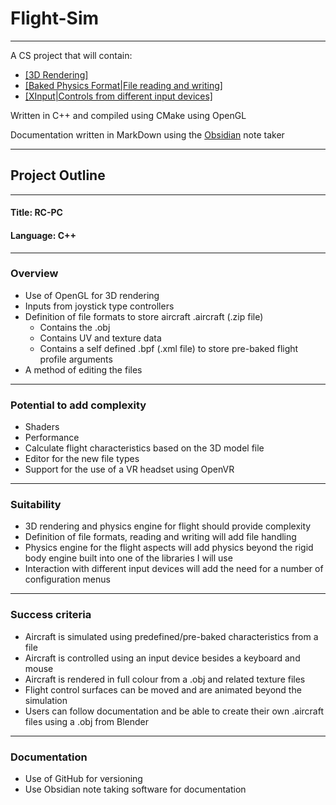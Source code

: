 # Flight-Sim
---
 A CS project that will contain:
 - [[3D Rendering]](https://github.com/TommyGymer/Flight-Sim/blob/main/OpenGL/3D%20Rendering.md)
 - [[Baked Physics Format|File reading and writing]](https://github.com/TommyGymer/Flight-Sim/blob/main/Physics/Baked%20Physics/Baked%20Physics%20Format.md)
 - [[XInput|Controls from different input devices]](https://github.com/TommyGymer/Flight-Sim/blob/main/Input/XInput.md)
 
Written in C++ and compiled using CMake using OpenGL

Documentation written in MarkDown using the [Obsidian](https://obsidian.md/) note taker

---
## Project Outline
---
#### Title: RC-PC

#### Language: C++

---
### Overview

- Use of OpenGL for 3D rendering
- Inputs from joystick type controllers
- Definition of file formats to store aircraft .aircraft (.zip file)
    - Contains the .obj
    - Contains UV and texture data
    - Contains a self defined .bpf (.xml file) to store pre-baked flight profile arguments
- A method of editing the files

---
### Potential to add complexity
- Shaders
- Performance
- Calculate flight characteristics based on the 3D model file
- Editor for the new file types
- Support for the use of a VR headset using OpenVR

---
### Suitability
- 3D rendering and physics engine for flight should provide complexity
- Definition of file formats, reading and writing will add file handling
- Physics engine for the flight aspects will add physics beyond the rigid body engine built into one of the libraries I will use
- Interaction with different input devices will add the need for a number of configuration menus
---
### Success criteria
- Aircraft is simulated using predefined/pre-baked characteristics from a file
- Aircraft is controlled using an input device besides a keyboard and mouse
- Aircraft is rendered in full colour from a .obj and related texture files
- Flight control surfaces can be moved and are animated beyond the simulation
- Users can follow documentation and be able to create their own .aircraft files using a .obj from Blender

---
### Documentation
- Use of GitHub for versioning
- Use Obsidian note taking software for documentation
